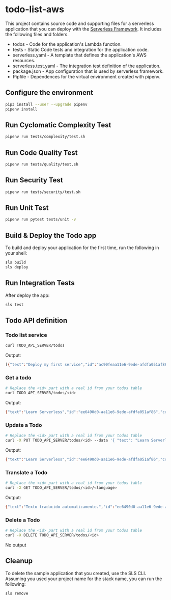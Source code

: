 # todo-list-aws

This project contains source code and supporting files for a serverless application that you can deploy with the [Serverless Framework](https://www.serverless.com/). It includes the following files and folders.

- todos - Code for the application's Lambda function.
- tests - Static Code tests and integration for the application code. 
- serverless.yaml - A template that defines the application's AWS resources. 
- serverless.test.yaml - The integration test definition of the application. 
- package.json - App configuration that is used by serverless framework. 
- Pipfile - Dependences for the virtual environment created with pipenv.

## Configure the environment

```bash
pip3 install --user --upgrade pipenv
pipenv install
```

## Run Cyclomatic Complexity Test

```bash
pipenv run tests/complexity/test.sh
```

## Run Code Quality Test

```bash
pipenv run tests/quality/test.sh
```

## Run Security Test

```bash
pipenv run tests/security/test.sh
```

## Run Unit Test

```bash
pipenv run pytest tests/unit -v
```

## Build & Deploy the Todo app

To build and deploy your application for the first time, run the following in your shell:

```bash
sls build
sls deploy
```

## Run Integration Tests

After deploy the app:

```bash
sls test
```

## Todo API definition

### Todo list service

```bash
curl TODO_API_SERVER/todos
```

Output:
```bash
[{"text":"Deploy my first service","id":"ac90feaa11e6-9ede-afdfa051af86","checked":true,"updatedAt":1479139961304},{"text":"Learn Serverless","id":"206793aa11e6-9ede-afdfa051af86","createdAt":1479139943241,"checked":false,"updatedAt":1479139943241}]%
```

### Get a todo

```bash
# Replace the <id> part with a real id from your todos table
curl TODO_API_SERVER/todos/<id>
```

Output:
```bash
{"text":"Learn Serverless","id":"ee6490d0-aa11e6-9ede-afdfa051af86","createdAt":1479138570824,"checked":false,"updatedAt":1479138570824}%
```

### Update a Todo

```bash
# Replace the <id> part with a real id from your todos table
curl -X PUT TODO_API_SERVER/todos/<id> --data '{ "text": "Learn Serverless", "checked": true }'
```

Output:
```bash
{"text":"Learn Serverless","id":"ee6490d0-aa11e6-9ede-afdfa051af86","createdAt":1479138570824,"checked":true,"updatedAt":1479138570824}%
```

### Translate a Todo

```bash
# Replace the <id> part with a real id from your todos table
curl -X GET TODO_API_SERVER/todos/<id>/<language>
```

Output:
```bash
{"text":"Texto traducido automaticamente.","id":"ee6490d0-aa11e6-9ede-afdfa051af86","createdAt":1479138570824,"checked":true,"updatedAt":1479138570824}%
```

### Delete a Todo

```bash
# Replace the <id> part with a real id from your todos table
curl -X DELETE TODO_API_SERVER/todos/<id>
```

No output

## Cleanup

To delete the sample application that you created, use the SLS CLI. Assuming you used your project name for the stack name, you can run the following:

```bash
sls remove
```
